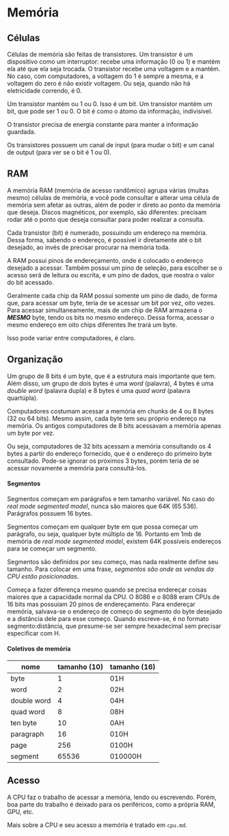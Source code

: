 # Memória

## Células

Células de memória são feitas de transistores. Um transistor é um dispositivo
como um interruptor: recebe uma informação (0 ou 1) e mantém ela até que ela
seja trocada. O transistor recebe uma voltagem e a mantém. No caso, com
computadores, a voltagem do 1 é sempre a mesma, e a voltagem do zero é não
existir voltagem. Ou seja, quando não há eletricidade correndo, é 0.

Um transistor mantém ou 1 ou 0. Isso é um bit. Um transistor mantém um bit, que
pode ser 1 ou 0. O bit é como o átomo da informação, indivisível.

O transistor precisa de energia constante para manter a informação guardada.

Os transistores possuem um canal de input (para mudar o bit) e um canal de
output (para ver se o bit é 1 ou 0).

## RAM

A memória RAM (memória de acesso randômico) agrupa várias (muitas mesmo) células
de memória, e você pode consultar e alterar uma célula de memória sem afetar as
outras, além de poder ir direto ao ponto da memória que deseja. Discos
magnéticos, por exemplo, são diferentes: precisam rodar até o ponto que deseja
consultar para poder realizar a consulta.

Cada transistor (bit) é numerado, possuindo um endereço na memória. Dessa forma,
sabendo o endereço, é possível ir diretamente até o bit desejado, ao invés de
precisar procurar na memória toda.

A RAM possui pinos de endereçamento, onde é colocado o endereço desejado
a acessar. Também possui um pino de seleção, para escolher se o acesso será de
leitura ou escrita, e um pino de dados, que mostra o valor do bit acessado.

Geralmente cada chip da RAM possui somente um pino de dado, de forma que, para
acessar um byte, teria de se acessar um bit por vez, oito vezes. Para acessar
simultaneamente, mais de um chip de RAM armazena o ***MESMO*** byte, tendo os
bits no mesmo endereço. Dessa forma, acessar o mesmo endereço em oito chips
diferentes lhe trará um byte.

Isso pode variar entre computadores, é claro.

## Organização

Um grupo de 8 bits é um byte, que é a estrutura mais importante que tem. Além
disso, um grupo de dois bytes é uma _word_ (palavra), 4 bytes é uma _double
word_ (palavra dupla) e 8 bytes é uma _quad word_ (palavra quartúpla).

Computadores costumam acessar a memória em chunks de 4 ou 8 bytes (32 ou 64
bits). Mesmo assim, cada byte tem seu próprio endereço na memória. Os antigos
computadores de 8 bits acessavam a memória apenas um byte por vez.

Ou seja, computadores de 32 bits acessam a memória consultando os 4 bytes
a partir do endereço fornecido, que é o endereço do primeiro byte consultado.
Pode-se ignorar os próximos 3 bytes, porém teria de se acessar novamente
a memória para consultá-los.

#### Segmentos

Segmentos começam em parágrafos e tem tamanho variável. No caso do *real mode
segmented model*, nunca são maiores que 64K (65 536). Parágrafos possuem 16
bytes.

Segmentos começam em qualquer byte em que possa começar um parágrafo, ou seja,
qualquer byte múltiplo de 16. Portanto em 1mb de memória de *real mode segmented
model*, existem 64K possíveis endereços para se começar um segmento.

Segmentos são definidos por seu começo, mas nada realmente define seu tamanho.
Para colocar em uma frase, *segmentos são onde as vendas da CPU estão 
posicionadas*.

Começa a fazer diferença mesmo quando se precisa endereçar coisas maiores que
a capacidade normal da CPU. O 8086 e o 8088 eram CPUs de 16 bits mas possuíam 20
pinos de endereçamento. Para endereçar memória, salvava-se o endereço de começo
do segmento do byte desejado e a distância dele para esse começo. Quando
escreve-se, é no formato segmento:distância, que presume-se ser sempre
hexadecimal sem precisar especificar com H.

#### Coletivos de memória

| nome        | tamanho (10) | tamanho (16) |
|-------------|--------------|--------------|
| byte        | 1            | 01H          |
| word        | 2            | 02H          |
| double word | 4            | 04H          |
| quad word   | 8            | 08H          |
| ten byte    | 10           | 0AH          |
| paragraph   | 16           | 010H         |
| page        | 256          | 0100H        |
| segment     | 65536        | 010000H      |

## Acesso

A CPU faz o trabalho de acessar a memória, lendo ou escrevendo. Porém, boa parte
do trabalho é deixado para os periféricos, como a própria RAM, GPU, etc.

Mais sobre a CPU e seu acesso a memória é tratado em `cpu.md`.
